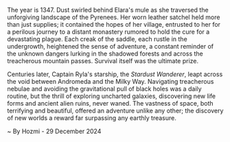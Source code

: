
The year is 1347.  Dust swirled behind Elara's mule as she traversed the unforgiving landscape of the Pyrenees.  Her worn leather satchel held more than just supplies; it contained the hopes of her village, entrusted to her for a perilous journey to a distant monastery rumored to hold the cure for a devastating plague.  Each creak of the saddle, each rustle in the undergrowth, heightened the sense of adventure, a constant reminder of the unknown dangers lurking in the shadowed forests and across the treacherous mountain passes.  Survival itself was the ultimate prize.

Centuries later, Captain Ryla's starship, the *Stardust Wanderer*, leapt across the void between Andromeda and the Milky Way.  Navigating treacherous nebulae and avoiding the gravitational pull of black holes was a daily routine, but the thrill of exploring uncharted galaxies, discovering new life forms and ancient alien ruins, never waned. The vastness of space, both terrifying and beautiful, offered an adventure unlike any other; the discovery of new worlds a reward far surpassing any earthly treasure.

~ By Hozmi - 29 December 2024
